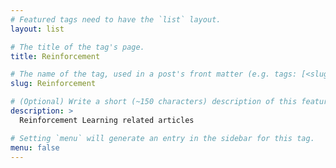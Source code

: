 ```yaml
---
# Featured tags need to have the `list` layout.
layout: list

# The title of the tag's page.
title: Reinforcement

# The name of the tag, used in a post's front matter (e.g. tags: [<slug>]).
slug: Reinforcement

# (Optional) Write a short (~150 characters) description of this featured tag.
description: >
  Reinforcement Learning related articles

# Setting `menu` will generate an entry in the sidebar for this tag.
menu: false
---
```

